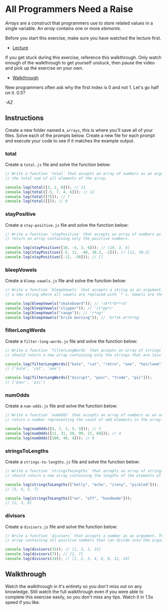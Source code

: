 # All Programmers Need a Raise

_Arrays_ are a construct that programmers use to store related values in a single variable. An
_array_ contains one or more _elements_.

Before you start this exercise, make sure you have watched the lecture first.

+ [Lecture](https://youtu.be/ekVhX_HfbBE)

If you get stuck during this exercise, reference this walkthrough. Only watch enough of the
walkthrough to get yourself unstuck, then pause the video and pick up the exercise on your own.

+ [Walkthrough](https://youtu.be/mibav-eq9EY)

New programmers often ask why the first index is 0 and not 1. Let's go half on it. 0.5?

-AZ

## Instructions

Create a new folder named `A_arrays`, this is where you'll save all of your files. Solve each of the
prompts below. Create a new file for each prompt and execute your code to see if it matches the
example output.

### total

Create a `total.js` file and solve the function below:

```js
// Write a function `total` that accepts an array of numbers as an argument. The function should return
// the total sum of all elements of the array.

console.log(total([3, 2, 8])); // 13
console.log(total([-5, 7, 4, 6])); // 12
console.log(total([7])); // 7
console.log(total([])); // 0
```

### stayPositive

Create a `stay-positive.js` file and solve the function below:

```js
// Write a function `stayPositive` that accepts an array of numbers as an argument. The function should
// return an array containing only the positive numbers.

console.log(stayPositive([10, -4, 3, 6])); // [10, 3, 6]
console.log(stayPositive([-5, 11, -40, 30.3, -2])); // [11, 30.3]
console.log(stayPositive([-11, -30])); // []
```

### bleepVowels

Create a `bleep-vowels.js` file and solve the function below:

```js
// Write a function `bleepVowels` that accepts a string as an argument. The function should return
// a new string where all vowels are replaced with `*`s. Vowels are the letters a, e, i, o, u.

console.log(bleepVowels("skateboard")); // 'sk*t*b**rd'
console.log(bleepVowels("slipper")); // 'sl*pp*r'
console.log(bleepVowels("range")); // 'r*ng*'
console.log(bleepVowels("brisk morning")); // 'br*sk m*rn*ng'
```

### filterLongWords

Create a `filter-long-words.js` file and solve the function below:

```js
// Write a function `filterLongWords` that accepts an array of strings as an argument. The function
// should return a new array containing only the strings that are less than 5 characters long.

console.log(filterLongWords(["kale", "cat", "retro", "axe", "heirloom"]));
// ['kale', 'cat', 'axe']

console.log(filterLongWords(["disrupt", "pour", "trade", "pic"]));
// ['pour', 'pic']
```

### numOdds

Create a `num-odds.js` file and solve the function below:

```js
// Write a function `numOdds` that accepts an array of numbers as an argument. The function should
// return a number representing the count of odd elements in the array.

console.log(numOdds([4, 7, 2, 5, 9])); // 3
console.log(numOdds([11, 31, 58, 99, 21, 60])); // 4
console.log(numOdds([100, 40, 4])); // 0
```

### stringsToLengths

Create a `strings-to-lengths.js` file and solve the function below:

```js
// Write a function `stringsToLengths` that accepts an array of strings as an argument. The function
// should return a new array containing the lengths of the elements of the original array.

console.log(stringsToLengths(["belly", "echo", "irony", "pickled"]));
// [5, 4, 5, 7]

console.log(stringsToLengths(["on", "off", "handmade"]));
// [2, 3, 8]
```

### divisors

Create a `divisors.js` file and solve the function below:

```js
// Write a function `divisors` that accepts a number as an argument. The function should return an
// array containing all positive numbers that can divide into the argument.

console.log(divisors(15)); // [1, 3, 5, 15]
console.log(divisors(7)); // [1, 7]
console.log(divisors(24)); // [1, 2, 3, 4, 6, 8, 12, 24]
```

## Walkthrough

Watch the walkthrough in it's entirety so you don't miss out on any knowledge. Still watch the full
walkthrough even if you were able to complete this exercise easily, so you don't miss any tips.
Watch it in 1.5x speed if you like.
